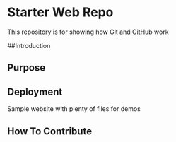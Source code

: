 # Starter Web Repo

This repository is for showing how Git and GitHub work

##Introduction

## Purpose

## Deployment

Sample website with plenty of files for demos

## How To Contribute